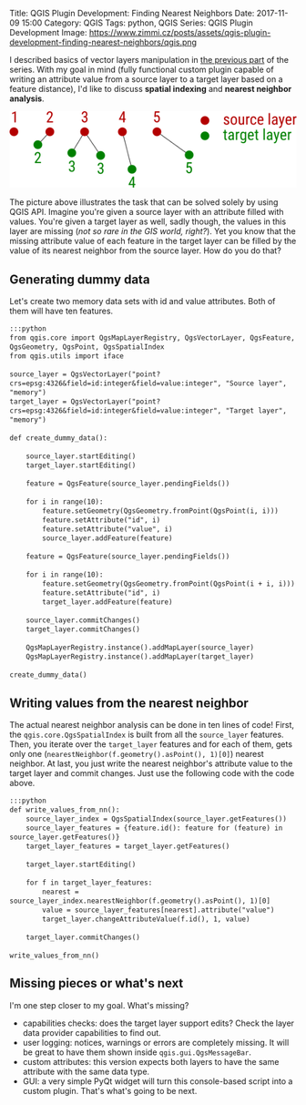 Title: QGIS Plugin Development: Finding Nearest Neighbors
Date: 2017-11-09 15:00
Category: QGIS
Tags: python, QGIS
Series: QGIS Plugin Development
Image: https://www.zimmi.cz/posts/assets/qgis-plugin-development-finding-nearest-neighbors/qgis.png

I described basics of vector layers manipulation in [the previous part]({filename}../2017/qgis-plugin-development-using-python-console.md) of the series. With my goal in mind (fully functional custom plugin capable of writing an attribute value from a source layer to a target layer based on a feature distance), I'd like to discuss **spatial indexing** and **nearest neighbor analysis**.

<div class="text-center"><img src="/posts/assets/qgis-plugin-development-finding-nearest-neighbors/qgis.png"/></div>

The picture above illustrates the task that can be solved solely by using QGIS API. Imagine you're given a source layer with an attribute filled with values. You're given a target layer as well, sadly though, the values in this layer are missing (*not so rare in the GIS world, right?*). Yet you know that the missing attribute value of each feature in the target layer can be filled by the value of its nearest neighbor from the source layer. How do you do that?

## Generating dummy data

Let's create two memory data sets with id and value attributes. Both of them will have ten features.

    :::python
    from qgis.core import QgsMapLayerRegistry, QgsVectorLayer, QgsFeature, QgsGeometry, QgsPoint, QgsSpatialIndex
    from qgis.utils import iface

    source_layer = QgsVectorLayer("point?crs=epsg:4326&field=id:integer&field=value:integer", "Source layer", "memory")
    target_layer = QgsVectorLayer("point?crs=epsg:4326&field=id:integer&field=value:integer", "Target layer", "memory")

    def create_dummy_data():

        source_layer.startEditing()
        target_layer.startEditing()

        feature = QgsFeature(source_layer.pendingFields())

        for i in range(10):
            feature.setGeometry(QgsGeometry.fromPoint(QgsPoint(i, i)))
            feature.setAttribute("id", i)
            feature.setAttribute("value", i)
            source_layer.addFeature(feature)

        feature = QgsFeature(source_layer.pendingFields())

        for i in range(10):
            feature.setGeometry(QgsGeometry.fromPoint(QgsPoint(i + i, i)))
            feature.setAttribute("id", i)
            target_layer.addFeature(feature)

        source_layer.commitChanges()
        target_layer.commitChanges()

        QgsMapLayerRegistry.instance().addMapLayer(source_layer)
        QgsMapLayerRegistry.instance().addMapLayer(target_layer)

    create_dummy_data()


## Writing values from the nearest neighbor

The actual nearest neighbor analysis can be done in ten lines of code! First, the `qgis.core.QgsSpatialIndex` is built from all the `source_layer` features. Then, you iterate over the `target_layer` features and for each of them, gets only one (`nearestNeighbor(f.geometry().asPoint(), 1)[0]`) nearest neighbor. At last, you just write the nearest neighbor's attribute value to the target layer and commit changes. Just use the following code with the code above.

    :::python
    def write_values_from_nn():
        source_layer_index = QgsSpatialIndex(source_layer.getFeatures())
        source_layer_features = {feature.id(): feature for (feature) in source_layer.getFeatures()}
        target_layer_features = target_layer.getFeatures()

        target_layer.startEditing()

        for f in target_layer_features:
            nearest = source_layer_index.nearestNeighbor(f.geometry().asPoint(), 1)[0]
            value = source_layer_features[nearest].attribute("value")
            target_layer.changeAttributeValue(f.id(), 1, value)

        target_layer.commitChanges()

    write_values_from_nn()

## Missing pieces or what's next

I'm one step closer to my goal. What's missing?

* capabilities checks: does the target layer support edits? Check the layer data provider capabilities to find out.
* user logging: notices, warnings or errors are completely missing. It will be great to have them shown inside `qgis.gui.QgsMessageBar`.
* custom attributes: this version expects both layers to have the same attribute with the same data type.
* GUI: a very simple PyQt widget will turn this console-based script into a custom plugin. That's what's going to be next.